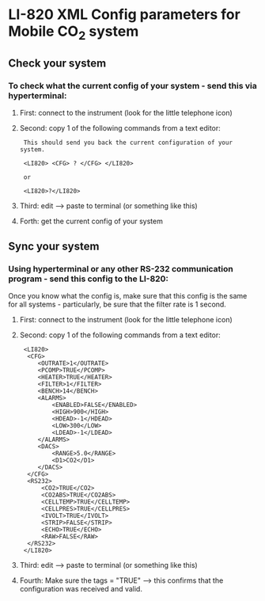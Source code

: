 # LI-820 XML Config parameters for Mobile CO<sub>2</sub> system

## Check your system
### To check what the current config of your system - send this via hyperterminal:

1. First: connect to the instrument (look for the little telephone icon)

2. Second: copy 1 of the following commands from a text editor:

		This should send you back the current configuration of your system.

		<LI820> <CFG> ? </CFG> </LI820>
		
		or
		
		<LI820>?</LI820>

3. Third: edit --> paste to terminal (or something like this)


4. Forth: get the current config of your system


## Sync your system

### Using hyperterminal or any other RS-232 communication program - send this config to the LI-820:
Once you know what the config is, make sure that this config is the same for all systems - particularly, be sure that the filter rate is 1 second. 

1. First: connect to the instrument (look for the little telephone icon)

2. Second: copy 1 of the following commands from a text editor:
		
		<LI820>
		 <CFG>
			<OUTRATE>1</OUTRATE>
			<PCOMP>TRUE</PCOMP>
			<HEATER>TRUE</HEATER>
			<FILTER>1</FILTER>
			<BENCH>14</BENCH>
			<ALARMS>
				<ENABLED>FALSE</ENABLED>
				<HIGH>900</HIGH>
				<HDEAD>-1</HDEAD>
				<LOW>300</LOW>
				<LDEAD>-1</LDEAD>
			</ALARMS>
			<DACS>
				<RANGE>5.0</RANGE>
				<D1>CO2</D1>
			</DACS>
		 </CFG>
		 <RS232>
			 <CO2>TRUE</CO2>
			 <CO2ABS>TRUE</CO2ABS>
			 <CELLTEMP>TRUE</CELLTEMP>
			 <CELLPRES>TRUE</CELLPRES>
			 <IVOLT>TRUE</IVOLT>
			 <STRIP>FALSE</STRIP>
			 <ECHO>TRUE</ECHO>
			 <RAW>FALSE</RAW>
		 </RS232>
		</LI820> 
	
	

3. Third: edit --> paste to terminal (or something like this)

4. Fourth: Make sure the <AKS> tags = "TRUE" --> this confirms that the configuration was received and valid.

